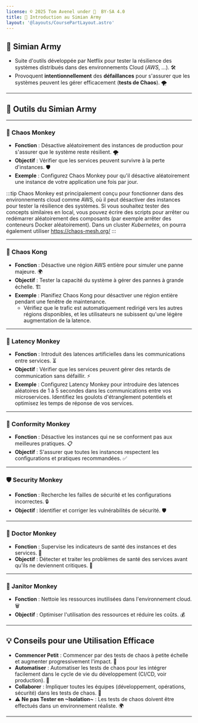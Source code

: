 ```yaml
---
license: © 2025 Tom Avenel under 󰵫  BY-SA 4.0
title: 🦍 Introduction au Simian Army
layout: '@layouts/CoursePartLayout.astro'
---
```


## 🤔 Simian Army

- Suite d'outils développée par Netflix pour tester la résilience des systèmes distribués dans des environnements Cloud (_AWS_, …). 🛠️
- Provoquent **intentionnellement** des **défaillances** pour s'assurer que les systèmes peuvent les gérer efficacement (**tests de Chaos**). 🌪️

---

## 🧪 Outils du Simian Army

---

### 🐒 Chaos Monkey

- **Fonction** : Désactive aléatoirement des instances de production pour s'assurer que le système reste résilient. 🌪️
- **Objectif** : Vérifier que les services peuvent survivre à la perte d'instances. 🛡️
- **Exemple** : Configurez Chaos Monkey pour qu'il désactive aléatoirement une instance de votre application une fois par jour.

:::tip
Chaos Monkey est principalement conçu pour fonctionner dans des environnements cloud comme AWS, où il peut désactiver des instances pour tester la résilience des systèmes. Si vous souhaitez tester des concepts similaires en local, vous pouvez écrire des scripts pour arrêter ou redémarrer aléatoirement des composants (par exemple arrêter des conteneurs Docker aléatoirement). Dans un cluster _Kubernetes_, on pourra également utiliser <https://chaos-mesh.org/>
:::

---

### 🦍 Chaos Kong

- **Fonction** : Désactive une région AWS entière pour simuler une panne majeure. 🌍
- **Objectif** : Tester la capacité du système à gérer des pannes à grande échelle. 🏗️
- **Exemple** : Planifiez Chaos Kong pour désactiver une région entière pendant une fenêtre de maintenance.
  - Vérifiez que le trafic est automatiquement redirigé vers les autres régions disponibles, et les utilisateurs ne subissent qu'une légère augmentation de la latence.

---

### 🦺 Latency Monkey

- **Fonction** : Introduit des latences artificielles dans les communications entre services. ⏳
- **Objectif** : Vérifier que les services peuvent gérer des retards de communication sans défaillir. ⚡
- **Exemple** : Configurez Latency Monkey pour introduire des latences aléatoires de 1 à 5 secondes dans les communications entre vos microservices. Identifiez les goulots d'étranglement potentiels et optimisez les temps de réponse de vos services.

---

### 🔌 Conformity Monkey

- **Fonction** : Désactive les instances qui ne se conforment pas aux meilleures pratiques. 📋
- **Objectif** : S'assurer que toutes les instances respectent les configurations et pratiques recommandées. ✅

---

### 🛡️ Security Monkey

- **Fonction** : Recherche les failles de sécurité et les configurations incorrectes. 🔒
- **Objectif** : Identifier et corriger les vulnérabilités de sécurité. 🛡️

---

### 👮 Doctor Monkey

- **Fonction** : Supervise les indicateurs de santé des instances et des services. 🏥
- **Objectif** : Détecter et traiter les problèmes de santé des services avant qu'ils ne deviennent critiques. 💉

---

### 🧠 Janitor Monkey

- **Fonction** : Nettoie les ressources inutilisées dans l'environnement cloud. 🗑️
- **Objectif** : Optimiser l'utilisation des ressources et réduire les coûts. 💰

---

## 💡 Conseils pour une Utilisation Efficace

- **Commencer Petit** : Commencer par des tests de chaos à petite échelle et augmenter progressivement l'impact. 📏
- **Automatiser** : Automatiser les tests de chaos pour les intégrer facilement dans le cycle de vie du développement (CI/CD, voir production). 🤖
- **Collaborer** : Impliquer toutes les équipes (développement, opérations, sécurité) dans les tests de chaos. 👥
- ⚠️ **Ne pas Tester en ~Isolation~** : Les tests de chaos doivent être effectués dans un environnement réaliste. 🌍

---


